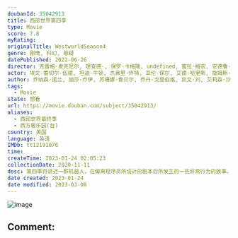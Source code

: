 ```yaml
---
doubanId: 35042913
title: 西部世界第四季
type: Movie
score: 7.8
myRating: 
originalTitle: WestworldSeason4
genre: 剧情, 科幻, 悬疑
datePublished: 2022-06-26
director: 克雷格·麦克尼尔, 理查德·, 保罗·卡梅隆, undefined, 蜜拉·梅农, 安德鲁·塞克利尔
actor: 埃文·蕾切尔·伍德, 坦迪·牛顿, 杰弗里·怀特, 亚伦·保尔, 艾德·哈里斯, 詹姆斯·麦斯登, 吴彦祖, 曼尼·蒙塔纳, 阿丽亚娜·德博斯, 奥罗拉·佩里诺, 吉姆·科迪·威廉姆斯, 丽贝卡·拉迪西奇, 泰莎·汤普森, 卢克·海姆斯沃斯, 汉娜·詹姆斯, 艾米丽, 安吉拉·萨拉弗安, 莉莉·西蒙斯, 扎恩·迈克拉农, 布兰登·斯克莱纳
author: 乔纳森·诺兰, 丽莎·乔伊, 苏珊娜·鲁贝尔, 乔丹·戈登伯格, 凯文·刘, 艾莉森·沙普克, 克里斯蒂娜·哈姆, WillSoodikWillSoodik, AlliRockAlliRock, MattPittsMattPitts, WesHumphreyWesHumphrey, DesaLarkin-BouttéDesaLarkin-Boutté, 迈克尔·克莱顿, 丹尼丝·塞伊
tags:
  - Movie
state: 想看
url: https://movie.douban.com/subject/35042913/
aliases:
  - 西部世界最终季
  - 西方极乐园(台)
country: 美国
language: 英语
IMDb: tt12191076
time: 
createTime: 2023-01-24 02:05:23
collectionDate: 2020-11-11
desc: 第四季将讲述一群机器人，在偏离程序员所设计的剧本后所发生的一些异常行为的故事。
date created: 2023-01-24
date modified: 2023-03-08
---
```


![image](p2874119367.jpg)

Comment:
---
